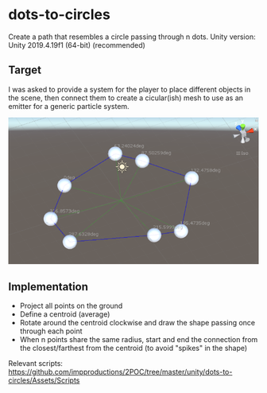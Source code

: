 # dots-to-circles
Create a path that resembles a circle passing through n dots.
Unity version: Unity 2019.4.19f1 (64-bit) (recommended)

## Target
I was asked to provide a system for the player to place different objects in the scene, then connect them to create a cicular(ish) mesh to use as an emitter for a generic particle system.

![circle example](./circlepath.png)

## Implementation
- Project all points on the ground
- Define a centroid (average)
- Rotate around the centroid clockwise and draw the shape passing once through each point
- When n points share the same radius, start and end the connection from the closest/farthest from the centroid (to avoid "spikes" in the shape)

Relevant scripts: https://github.com/impproductions/2POC/tree/master/unity/dots-to-circles/Assets/Scripts
